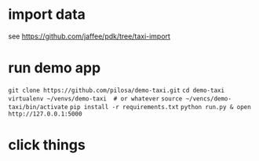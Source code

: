 # import data
see https://github.com/jaffee/pdk/tree/taxi-import


# run demo app
`git clone https://github.com/pilosa/demo-taxi.git`
`cd demo-taxi`
`virtualenv ~/venvs/demo-taxi  # or whatever`
`source ~/vencs/demo-taxi/bin/activate`
`pip install -r requirements.txt`
`python run.py & open http://127.0.0.1:5000`

# click things